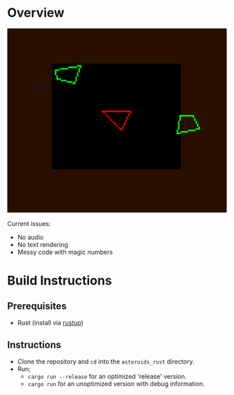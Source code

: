 # Overview
![](screenshot.png)

Current issues:
 * No audio
 * No text rendering
 * Messy code with magic numbers


# Build Instructions
## Prerequisites
  - Rust (install via [rustup](https://www.rust-lang.org/tools/install))

## Instructions
 * Clone the repository and `cd` into the `asteroids_rust` directory.
 * Run;
   - `cargo run --release` for an optimized 'release' version.
   - `cargo run` for an unoptimized version with debug information.